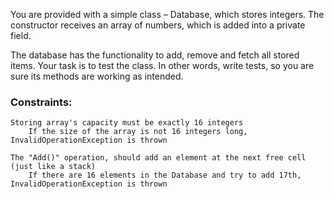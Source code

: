 You are provided with a simple class – Database, which stores integers. The constructor receives an array of numbers, which is added into a private field. 

The database has the functionality to add, remove and fetch all stored items. Your task is to test the class. In other words, write tests, so you are sure its methods are working as intended.

### Constraints:

    Storing array's capacity must be exactly 16 integers
  		If the size of the array is not 16 integers long, InvalidOperationException is thrown
		
    The "Add()" operation, should add an element at the next free cell (just like a stack)
		If there are 16 elements in the Database and try to add 17th, InvalidOperationException is thrown
